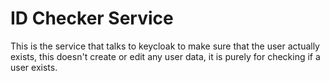 # ID Checker Service

This is the service that talks to keycloak to make sure that the user actually exists,
this doesn't create or edit any user data, it is purely for checking if a user exists.

